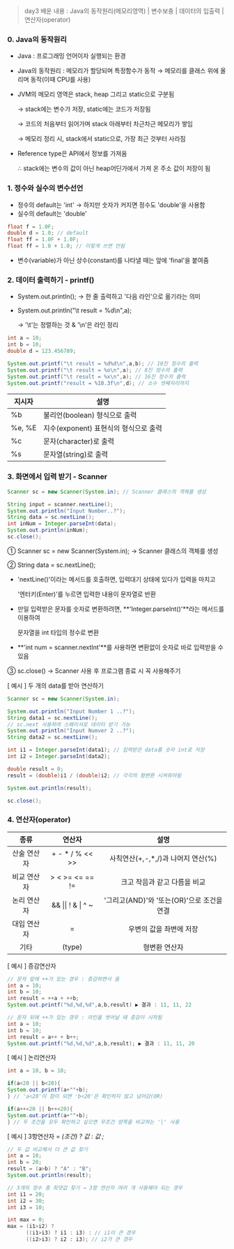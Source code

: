 > day3 배운 내용 : Java의 동작원리(메모리영역) | 변수보충 | 데이터의 입출력 | 연산자(operator)

### 0. Java의 동작원리

- Java : 프로그래밍 언어이자 실행되는 환경

- Java의 동작원리 : 메모리가 할당되며 특정함수가 동작 → 메모리를 클래스 위에 올리며 동작(이때 CPU를 사용)

- JVM의 메모리 영역은 stack, heap 그리고 static으로 구분됨

  → stack에는 변수가 저장, static에는 코드가 저장됨

  → 코드의 처음부터 읽어가며 stack 아래부터 차근차근 메모리가 쌓임

  → 메모리 정리 시, stack에서 static으로, 가장 최근 것부터 사라짐

- Reference type은 API에서 정보를 가져옴 

  ∴ stack에는 변수의 값이 아닌 heap어딘가에서 가져 온 주소 값이 저장이 됨 

### 1. 정수와 실수의 변수선언

- 정수의 default는 'int' → 하지만 숫자가 커지면 정수도 'double'을 사용함
- 실수의 default는 'double'

```JAVA
float f = 1.0F;
double d = 1.0; // default
float ff = 1.0F + 1.0F;
float ff = 1.0 + 1.0; // 이렇게 쓰면 안됨
```

- 변수(variable)가 아닌 상수(constant)를 나타낼 때는 앞에 'final'을 붙여줌

### 2. 데이터 출력하기 - printf()

- System.out.println(); → 한 줄 출력하고 '다음 라인'으로 옮기라는 의미

- System.out.println("\t result = %d\n",a);

  → '\t'는 정렬하는 것 & '\n'은 라인 정리

```java
int a = 10;
int b = 10;
double d = 123.456789;

System.out.printf("\t result = %d%d\n",a,b); // 10진 정수의 출력
System.out.printf("\t result = %o\n",a); // 8진 정수의 출력
System.out.printf("\t result = %x\n",a); // 16진 정수의 출력
System.out.printf("result = %10.3f\n",d); // 소수 셋째자리까지
```

| 지시자 | 설명                                  |
| ------ | ------------------------------------- |
| %b     | 불리언(boolean) 형식으로 출력         |
| %e, %E | 지수(exponent) 표현식의 형식으로 출력 |
| %c     | 문자(character)로 출력                |
| %s     | 문자열(string)로 출력                 |

### 3. 화면에서 입력 받기 - Scanner

```java
Scanner sc = new Scanner(System.in); // Scanner 클래스의 객체를 생성

String input = scanner.nextLine();
System.out.println("Input Number..?");
String data = sc.nextLine();
int inNum = Integer.parseInt(data);
System.out.println(inNum);
sc.close();
```

① Scanner sc = new Scanner(System.in);  → Scanner 클래스의 객체를 생성

② String data = sc.nextLine();

- 'nextLine()'이라는 메서드를 호출하면, 입력대기 상태에 있다가 입력을 마치고 

  '엔터키(Enter)'를 누르면 입력한 내용이 문자열로 반환

- 만일 입력받은 문자를 숫자로 변환하려면, **'Integer.parseInt()'**라는 메서드를 이용하여 

  문자열을 int 타입의 정수로 변환

- **'int num = scanner.nextInt'**를 사용하면 변환없이 숫자로 바로 입력받을 수 있음

③ sc.close() → Scanner 사용 후 프로그램 종료 시 꼭 사용해주기

[ 예시 ] 두 개의 data를 받아 연산하기

```java
Scanner sc = new Scanner(System.in);

System.out.println("Input Number 1 ..?");
String data1 = sc.nextLine(); 
// sc.next 사용하여 스페이서로 데이터 받기 가능
System.out.println("Input Numver 2 ..?");
String data2 = sc.nextLine();

int i1 = Integer.parseInt(data1); // 입력받은 data를 숫자 int로 저장
int i2 = Integer.parseInt(data2);

double result = 0;
result = (double)i1 / (double)i2; // 각각의 형변환 시켜줘야됨

System.out.println(result);

sc.close();
```

### 4. 연산자(operator)

|    종류     |       연산자       |                    설명                    |
| :---------: | :----------------: | :----------------------------------------: |
| 산술 연산자 |  + - * / % << >>   |     사칙연산(+,-,*,/)과 나머지 연산(%)     |
| 비교 연산자 |  > < >= <= == !=   |        크고 작음과 같고 다름을 비교        |
| 논리 연산자 | && \|\| ! & \| ^ ~ | '그리고(AND)'와 '또는(OR)'으로 조건을 연결 |
| 대입 연산자 |         =          |          우변의 값을 좌변에 저장           |
|    기타     |       (type)       |               형변환 연산자                |

[ 예시 ] 증감연산자

```java
// 문자 앞에 ++가 있는 경우 : 증감하면서 옴
int a = 10;
int b = 10;
int result = ++a + ++b; 
System.out.printf("%d,%d,%d",a,b,result) ▶ 결과 : 11, 11, 22

// 문자 뒤에 ++가 있는 경우 : 라인을 벗어날 때 증감이 시작됨
int a = 10;
int b = 10;
int result = a++ + b++;
System.out.printf("%d,%d,%d",a,b,result); ▶ 결과 : 11, 11, 20
```

[ 예시 ] 논리연산자

```java
int a = 10, b = 10;

if(a<20 || b<20){
System.out.printf(a+""+b);
} // 'a<20'이 참이 되면 'b<20'은 확인하지 않고 넘어감(OR)

if(a++<20 || b++<20){
System.out.printf(a+""+b);
} // 두 조건을 모두 확인하고 싶으면 무조건 양쪽을 비교하는 '|' 사용
```

[ 예시 ] 3항연산자 = *(조건) ? 값 : 값 ;*

```java
// 두 값 비교해서 더 큰 값 찾기
int a = 10;
int b = 20; 
result = (a>b) ? "A" : "B";
System.out.println(result);
```

```java
// 3개의 정수 중 최댓값 찾기 → 3항 연산자 여러 개 사용해야 되는 경우
int i1 = 20;
int i2 = 30;
int i3 = 10;

int max = 0;
max = (i1>i2) ?
      ((i1>i3) ? i1 : i3) : // i1이 큰 경우
      ((i2>i3) ? i2 : i3); // i2가 큰 경우
```

